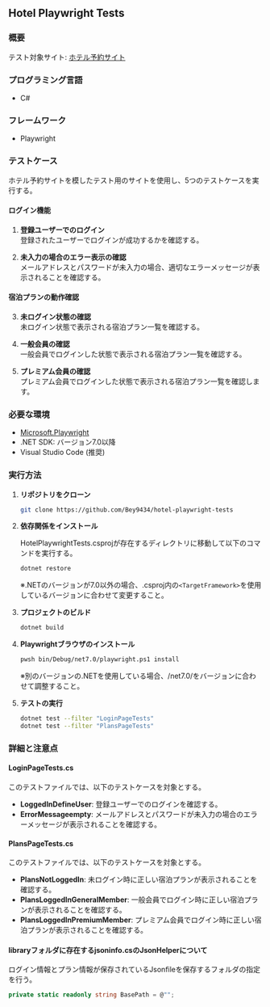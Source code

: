 ## Hotel Playwright Tests

### 概要
テスト対象サイト: [ホテル予約サイト](https://hotel.testplanisphere.dev/ja/index.html)

### プログラミング言語
- C#

### フレームワーク
- Playwright

### テストケース
ホテル予約サイトを模したテスト用のサイトを使用し、5つのテストケースを実行する。

#### ログイン機能

1. **登録ユーザーでのログイン**  
   登録されたユーザーでログインが成功するかを確認する。
   
2. **未入力の場合のエラー表示の確認**  
   メールアドレスとパスワードが未入力の場合、適切なエラーメッセージが表示されることを確認する。

#### 宿泊プランの動作確認
3. **未ログイン状態の確認**  
   未ログイン状態で表示される宿泊プラン一覧を確認する。
   
4. **一般会員の確認**  
   一般会員でログインした状態で表示される宿泊プラン一覧を確認する。
   
5. **プレミアム会員の確認**  
   プレミアム会員でログインした状態で表示される宿泊プラン一覧を確認します。

### 必要な環境

- [Microsoft.Playwright](https://playwright.dev/dotnet/docs/intro)
- .NET SDK: バージョン7.0以降
- Visual Studio Code (推奨)

### 実行方法

1. **リポジトリをクローン**
    ```sh
    git clone https://github.com/Bey9434/hotel-playwright-tests
    ```

2. **依存関係をインストール**

    HotelPlaywrightTests.csprojが存在するディレクトリに移動して以下のコマンドを実行する。

    ```sh
    dotnet restore
    ```

    ※.NETのバージョンが7.0以外の場合、.csproj内の`<TargetFramework>`を使用しているバージョンに合わせて変更すること。
    
3. **プロジェクトのビルド**

    ```sh
    dotnet build
    ```
    
4. **Playwrightブラウザのインストール**

    ```sh
    pwsh bin/Debug/net7.0/playwright.ps1 install
    ```
    
    ※別のバージョンの.NETを使用している場合、/net7.0/をバージョンに合わせて調整すること。
   
5. **テストの実行**
    ```sh
    dotnet test --filter "LoginPageTests"
    dotnet test --filter "PlansPageTests"
    ```
### 詳細と注意点

#### LoginPageTests.cs
このテストファイルでは、以下のテストケースを対象とする。
- **LoggedInDefineUser**: 登録ユーザーでのログインを確認する。
- **ErrorMessageempty**: メールアドレスとパスワードが未入力の場合のエラーメッセージが表示されることを確認する。

#### PlansPageTests.cs
このテストファイルでは、以下のテストケースを対象とする。
- **PlansNotLoggedIn**: 未ログイン時に正しい宿泊プランが表示されることを確認する。
- **PlansLoggedInGeneralMember**: 一般会員でログイン時に正しい宿泊プランが表示されることを確認する。
- **PlansLoggedInPremiumMember**: プレミアム会員でログイン時に正しい宿泊プランが表示されることを確認する。

#### libraryフォルダに存在するjsoninfo.csのJsonHelperについて
ログイン情報とプラン情報が保存されているJsonfileを保存するフォルダの指定を行う。
```csharp
private static readonly string BasePath = @"";





